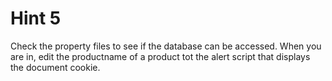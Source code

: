 # Hint 5

Check the property files to see if the database can be accessed.
When you are in, edit the productname of a product tot the alert script that displays the document cookie.